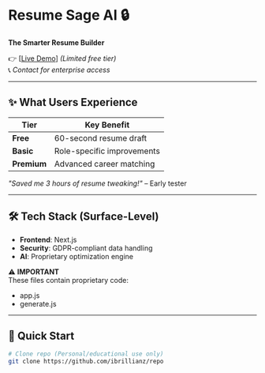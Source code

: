 # Resume Sage AI 🔒  
**The Smarter Resume Builder**  

👉 [[Live Demo](https://resume-sage-ai.vercel.app)] *(Limited free tier)*  
📞 *Contact for enterprise access*  

---

## ✨ What Users Experience  
| Tier          | Key Benefit                          |
|---------------|--------------------------------------|
| **Free**      | 60-second resume draft               |
| **Basic**     | Role-specific improvements           |
| **Premium**   | Advanced career matching             |

*"Saved me 3 hours of resume tweaking!"* – Early tester  

---

## 🛠️ Tech Stack (Surface-Level)  
- **Frontend**: Next.js  
- **Security**: GDPR-compliant data handling  
- **AI**: Proprietary optimization engine  

⚠️ **IMPORTANT**  
These files contain proprietary code:  
- app.js  
- generate.js  
---

## 🚀 Quick Start  
```bash
# Clone repo (Personal/educational use only)
git clone https://github.com/ibrillianz/repo
